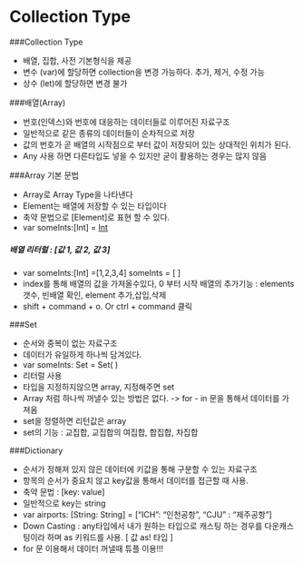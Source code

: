Collection Type
================

###Collection Type
 - 배열, 집합, 사전 기본형식을 제공 
 - 변수 (var)에 할당하면 collection을 변경 가능하다. 추가, 제거, 수정 가능 
 - 상수 (let)에 할당하면 변경 불가

###배열(Array)
 - 번호(인덱스)와 번호에 대응하는 데이터들로 이루어진 자료구조
 - 일반적으로 같은 종류의 데이터들이 순차적으로 저장 
 - 값의 번호가 곧 배열의 시작점으로 부터 값이 저장되어 있는 상대적인 위치가 된다.
 - Any 사용 하면 다른타입도 넣을 수 있지만 굳이 활용하는 경우는 많지 않음

###Array 기본 문법
 - Array<Element>로 Array Type을 나타낸다
 - Element는 배열에 저장할 수 있는 타입이다
 - 축약 문법으로 [Element]로 표현 할 수 있다.
 - var someInts:[Int] = [Int]( ) 
 
##### 배열 리터럴 : [값 1, 값 2, 값 3]
 - var someInts:[Int] =[1,2,3,4]
   someInts = [ ]
 - index를 통해 배열의 값을 가져올수있다, 0 부터 시작
배열의 추가기능 : elements 갯수, 빈배열 확인, element 추가,삽입,삭제
 - shift + command + o.  Or ctrl + command 클릭


###Set
 - 순서와 중복이 없는 자료구조
 - 데이터가 유일하게 하나씩 담겨있다.
 - var someInts: Set<Int> = Set<Int>( )
 - 리터럴 사용 
 - 타입을 지정하지않으면 array, 지정해주면 set
 - Array 처럼 하나씩 꺼낼수 있는 방법은 없다. -> for - in 문을 통해서 데이터를 가져옴
 - set을 정렬하면 리턴값은 array
 - set의 기능 :  교집합, 교집합의 여집합, 합집합, 차집합

###Dictionary
 - 순서가 정해져 있지 않은 데이터에 키값을 통해 구분할 수 있는 자료구조
 - 항목의 순서가 중요치 않고 key값을 통해서 데이터를 접근할 때 사용.
 - 축약 문법 : [key: value] 
 - 일반적으로 key는 string
 - var airports: [String: String] = [“ICH”: “인천공항”, “CJU” : “제주공항”]
 - Down Casting : any타입에서 내가 원하는 타입으로 캐스팅 하는 경우를 다운캐스팅이라
                             하며 as 키워드를 사용.  [ 값 as! 타입 ]
 - for 문 이용해서 데이터 꺼낼때 튜플 이용!!!

